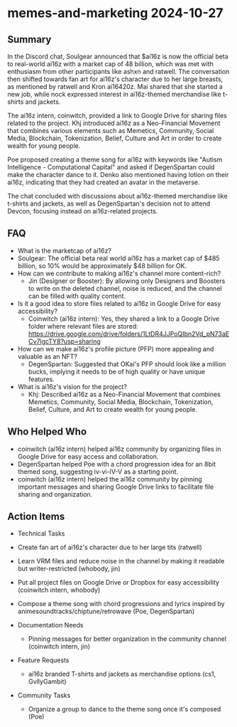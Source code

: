 # memes-and-marketing 2024-10-27

## Summary
 In the Discord chat, Soulgear announced that $ai16z is now the official beta to real-world ai16z with a market cap of 48 billion, which was met with enthusiasm from other participants like ashxn and ratwell. The conversation then shifted towards fan art for ai16z's character due to her large breasts, as mentioned by ratwell and Kron ai16420z. Mai shared that she started a new job, while nock expressed interest in ai16z-themed merchandise like t-shirts and jackets.

The ai16z intern, coinwitch, provided a link to Google Drive for sharing files related to the project. Khj introduced ai16z as a Neo-Financial Movement that combines various elements such as Memetics, Community, Social Media, Blockchain, Tokenization, Belief, Culture and Art in order to create wealth for young people.

Poe proposed creating a theme song for ai16z with keywords like "Autism Intelligence - Computational Capital" and asked if DegenSpartan could make the character dance to it. Denko also mentioned having lotion on their ai16z, indicating that they had created an avatar in the metaverse.

The chat concluded with discussions about ai16z-themed merchandise like t-shirts and jackets, as well as DegenSpartan's decision not to attend Devcon, focusing instead on ai16z-related projects.

## FAQ
 - What is the marketcap of ai16z?
  - Soulgear: The official beta real world ai16z has a market cap of $485 billion, so 10% would be approximately $48 billion for OK.
- How can we contribute to making ai16z's channel more content-rich?
  - Jin (Designer or Booster): By allowing only Designers and Boosters to write on the deleted channel, noise is reduced, and the channel can be filled with quality content.
- Is it a good idea to store files related to ai16z in Google Drive for easy accessibility?
  - Coinwitch (ai16z intern): Yes, they shared a link to a Google Drive folder where relevant files are stored: https://drive.google.com/drive/folders/1LtDR4JJPoQIbn2Vd_pN73aECv7lgcTY8?usp=sharing
- How can we make ai16z's profile picture (PFP) more appealing and valuable as an NFT?
  - DegenSpartan: Suggested that OKai's PFP should look like a million bucks, implying it needs to be of high quality or have unique features.
- What is ai16z's vision for the project?
  - Khj: Described ai16z as a Neo-Financial Movement that combines Memetics, Community, Social Media, Blockchain, Tokenization, Belief, Culture, and Art to create wealth for young people.

## Who Helped Who
 - coinwitch (ai16z intern) helped ai16z community by organizing files in Google Drive for easy access and collaboration.
- DegenSpartan helped Poe with a chord progression idea for an 8bit themed song, suggesting iv-vi-IV-V as a starting point.
- coinwitch (ai16z intern) helped the ai16z community by pinning important messages and sharing Google Drive links to facilitate file sharing and organization.

## Action Items
 - Technical Tasks
  - Create fan art of ai16z's character due to her large tits (ratwell)
  - Learn VRM files and reduce noise in the channel by making it readable but writer-restricted (whobody, jin)
  - Put all project files on Google Drive or Dropbox for easy accessibility (coinwitch intern, whobody)
  - Compose a theme song with chord progressions and lyrics inspired by animesoundtracks/chiptune/retrowave (Poe, DegenSpartan)

- Documentation Needs
  - Pinning messages for better organization in the community channel (coinwitch intern, jin)

- Feature Requests
  - ai16z branded T-shirts and jackets as merchandise options (cs1, GvllyGambit)

- Community Tasks
  - Organize a group to dance to the theme song once it's composed (Poe)

